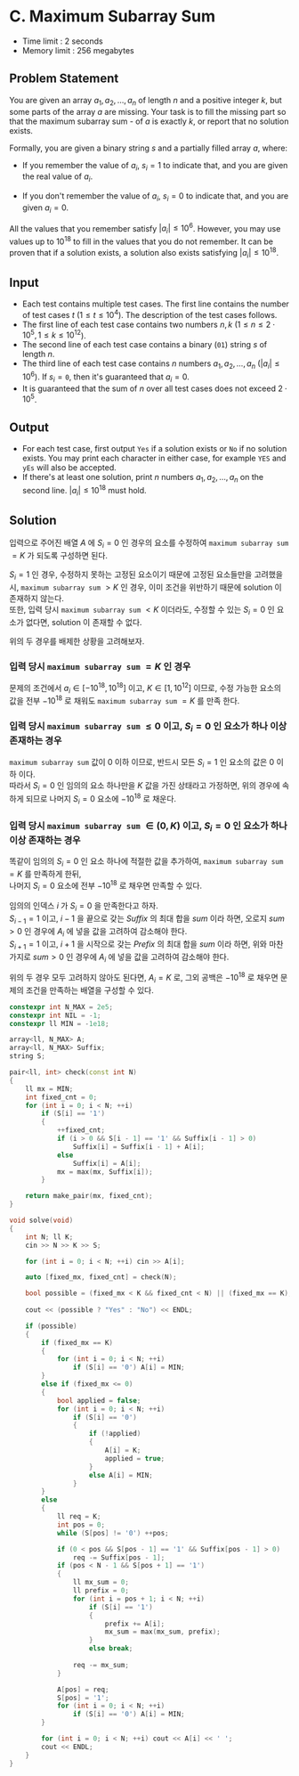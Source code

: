 # C. Maximum Subarray Sum

- Time limit : 2 seconds
- Memory limit : 256 megabytes

## Problem Statement

You are given an array $a_1,a_2,\ldots,a_n$ of length $n$ and a positive integer $k$, but some parts of the array $a$ are missing. Your task is to fill the missing part so that the maximum subarray sum -  of $a$ is exactly $k$, or report that no solution exists.

Formally, you are given a binary string $s$ and a partially filled array $a$, where:

- If you remember the value of $a_i$, $s_i = 1$ to indicate that, and you are given the real value of $a_i$.

- If you don't remember the value of $a_i$, $s_i = 0$ to indicate that, and you are given $a_i = 0$.

All the values that you remember satisfy $|a_i| \le 10^6$. However, you may use values up to $10^{18}$ to fill in the values that you do not remember. It can be proven that if a solution exists, a solution also exists satisfying $|a_i| \le 10^{18}$.

## Input

- Each test contains multiple test cases. The first line contains the number of test cases $t$ ($1 \le t \le 10^4$). The description of the test cases follows.
- The first line of each test case contains two numbers $n,k$ ($1 \le n \le 2 \cdot 10^5,1 \le k \le 10^{12}$).
- The second line of each test case contains a binary ($\texttt{01}$) string $s$ of length $n$.
- The third line of each test case contains $n$ numbers $a_1,a_2,\ldots,a_n$ ($|a_i| \le 10^6$). If $s_i = \texttt{0}$, then it's guaranteed that $a_i = 0$.
- It is guaranteed that the sum of $n$ over all test cases does not exceed $2 \cdot 10^5$.

## Output

- For each test case, first output $\texttt{Yes}$ if a solution exists or $\texttt{No}$ if no solution exists. You may print each character in either case, for example $\texttt{YES}$ and $\texttt{yEs}$ will also be accepted.
- If there's at least one solution, print $n$ numbers $a_1,a_2,\ldots,a_n$ on the second line. $|a_i| \le 10^{18}$ must hold.

## Solution

입력으로 주어진 배열 $A$ 에 $S_i = 0$ 인 경우의 요소를 수정하여 `maximum subarray sum` $= K$ 가 되도록 구성하면 된다.  

$S_i = 1$ 인 경우, 수정하지 못하는 고정된 요소이기 때문에 고정된 요소들만을 고려했을 시, `maximum subarray sum` $> K$ 인 경우, 이미 조건을 위반하기 때문에 solution 이 존재하지 않는다.  
또한, 입력 당시 `maximum subarray sum` $< K$ 이더라도, 수정할 수 있는 $S_i = 0$ 인 요소가 없다면, solution 이 존재할 수 없다.  

위의 두 경우를 배제한 상황을 고려해보자.  

### 입력 당시 `maximum subarray sum` $= K$ 인 경우

문제의 조건에서 $a_i \in [-10^{18}, 10^{18}]$ 이고, $K \in [1, 10^{12}]$ 이므로, 수정 가능한 요소의 값을 전부 $-10^{18}$ 로 채워도 `maximum subarray sum` $= K$ 를 만족 한다.  

### 입력 당시 `maximum subarray sum` $\leq 0$ 이고, $S_i = 0$ 인 요소가 하나 이상 존재하는 경우

`maximum subarray sum` 값이 0 이하 이므로, 반드시 모든 $S_i = 1$ 인 요소의 값은 $0$ 이하 이다.  
따라서 $S_i = 0$ 인 임의의 요소 하나만을 $K$ 값을 가진 상태라고 가정하면, 위의 경우에 속하게 되므로 나머지 $S_i = 0$ 요소에 $-10^{18}$ 로 채운다.

### 입력 당시 `maximum subarray sum` $\in (0, K)$ 이고, $S_i = 0$ 인 요소가 하나 이상 존재하는 경우

똑같이 임의의 $S_i = 0$ 인 요소 하나에 적절한 값을 추가하여, `maximum subarray sum` $= K$ 를 만족하게 한뒤,  
나머지 $S_i = 0$ 요소에 전부 $-10^{18}$ 로 채우면 만족할 수 있다.  

임의의 인덱스 $i$ 가 $S_i = 0$ 을 만족한다고 하자.  
$S_{i - 1} = 1$ 이고, $i - 1$ 을 끝으로 갖는 $Suffix$ 의 최대 합을 $sum$ 이라 하면, 오로지 $sum > 0$ 인 경우에 $A_i$ 에 넣을 값을 고려하여 감소해야 한다.  
$S_{i + 1} = 1$ 이고, $i + 1$ 을 시작으로 갖는 $Prefix$ 의 최대 합을 $sum$ 이라 하면, 위와 마찬가지로 $sum > 0$ 인 경우에 $A_i$ 에 넣을 값을 고려하여 감소해야 한다.

위의 두 경우 모두 고려하지 않아도 된다면, $A_i = K$ 로, 그외 공백은 $-10^{18}$ 로 채우면 문제의 조건을 만족하는 배열을 구성할 수 있다.  

```cpp
constexpr int N_MAX = 2e5;
constexpr int NIL = -1;
constexpr ll MIN = -1e18;

array<ll, N_MAX> A;
array<ll, N_MAX> Suffix;
string S;

pair<ll, int> check(const int N)
{
    ll mx = MIN;
    int fixed_cnt = 0;
    for (int i = 0; i < N; ++i)
        if (S[i] == '1')
        {
            ++fixed_cnt;
            if (i > 0 && S[i - 1] == '1' && Suffix[i - 1] > 0)
                Suffix[i] = Suffix[i - 1] + A[i];
            else
                Suffix[i] = A[i];
            mx = max(mx, Suffix[i]);
        }

    return make_pair(mx, fixed_cnt);
}

void solve(void)
{
    int N; ll K;
    cin >> N >> K >> S;

    for (int i = 0; i < N; ++i) cin >> A[i];

    auto [fixed_mx, fixed_cnt] = check(N);

    bool possible = (fixed_mx < K && fixed_cnt < N) || (fixed_mx == K);
    
    cout << (possible ? "Yes" : "No") << ENDL;

    if (possible)
    {
        if (fixed_mx == K)
        {
            for (int i = 0; i < N; ++i)
                if (S[i] == '0') A[i] = MIN;
        }
        else if (fixed_mx <= 0)
        {
            bool applied = false;
            for (int i = 0; i < N; ++i)
                if (S[i] == '0')
                {
                    if (!applied)
                    {
                        A[i] = K;
                        applied = true;
                    }
                    else A[i] = MIN;
                }
        }
        else
        {
            ll req = K;
            int pos = 0;
            while (S[pos] != '0') ++pos;

            if (0 < pos && S[pos - 1] == '1' && Suffix[pos - 1] > 0)
                req -= Suffix[pos - 1];
            if (pos < N - 1 && S[pos + 1] == '1')
            {
                ll mx_sum = 0;
                ll prefix = 0;
                for (int i = pos + 1; i < N; ++i)
                    if (S[i] == '1')
                    {
                        prefix += A[i];
                        mx_sum = max(mx_sum, prefix);
                    }
                    else break;
                
                req -= mx_sum;
            }

            A[pos] = req;
            S[pos] = '1';
            for (int i = 0; i < N; ++i) 
                if (S[i] == '0') A[i] = MIN;
        }

        for (int i = 0; i < N; ++i) cout << A[i] << ' ';
        cout << ENDL;
    }
}
```
